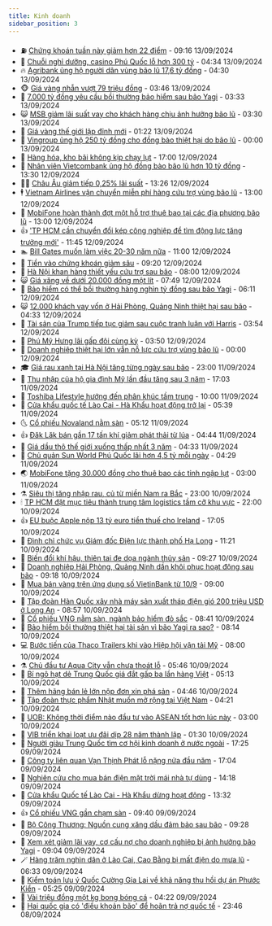 ```yaml
---
title: Kinh doanh
sidebar_position: 3
---
```


<!-- vnexpress-kinh-doanh:START -->
- ⛽️ [Chứng khoán tuần này giảm hơn 22 điểm](https://vnexpress.net/chung-khoan-hom-nay-13-9-vn-index-giam-hon-22-diem-tuan-nay-4792623.html) - 09:16 13/09/2024
- 🐲 [Chuỗi nghỉ dưỡng, casino Phú Quốc lỗ hơn 300 tỷ](https://vnexpress.net/chuoi-nghi-duong-casino-phu-quoc-lo-hon-300-ty-4792451.html) - 04:34 13/09/2024
- 🔥 [Agribank ủng hộ người dân vùng bão lũ 17,6 tỷ đồng](https://vnexpress.net/agribank-ung-ho-nguoi-dan-vung-bao-lu-17-6-ty-dong-4792486.html) - 04:30 13/09/2024
- 🐵 [Giá vàng nhẫn vượt 79 triệu đồng](https://vnexpress.net/gia-vang-nhan-vuot-79-trieu-dong-4792440.html) - 03:46 13/09/2024
- 🦅 [7.000 tỷ đồng yêu cầu bồi thường bảo hiểm sau bão Yagi](https://vnexpress.net/7-000-ty-dong-yeu-cau-boi-thuong-bao-hiem-sau-bao-yagi-4792371.html) - 03:33 13/09/2024
- 😺 [MSB giảm lãi suất vay cho khách hàng chịu ảnh hưởng bão lũ](https://vnexpress.net/msb-giam-lai-suat-vay-cho-khach-hang-chiu-anh-huong-bao-lu-4792253.html) - 03:30 13/09/2024
- 🤩 [Giá vàng thế giới lập đỉnh mới](https://vnexpress.net/gia-vang-the-gioi-lap-dinh-moi-4792367.html) - 01:22 13/09/2024
- 🌮 [Vingroup ủng hộ 250 tỷ đồng cho đồng bào thiệt hại do bão lũ](https://vnexpress.net/vingroup-ung-ho-250-ty-dong-cho-dong-bao-thiet-hai-do-bao-lu-4792471.html) - 00:00 13/09/2024
- 🧰 [Hàng hóa, kho bãi không kịp chạy lụt](https://vnexpress.net/doanh-nghiep-nho-thiet-hai-hang-ty-dong-vi-ngap-lut-sau-bao-4791997.html) - 17:00 12/09/2024
- 🤔 [Nhân viên Vietcombank ủng hộ đồng bào bão lũ hơn 10 tỷ đồng](https://vnexpress.net/nhan-vien-vietcombank-ung-ho-dong-bao-bao-lu-hon-10-ty-dong-4792291.html) - 13:30 12/09/2024
- 🧑‍💻 [Châu Âu giảm tiếp 0,25% lãi suất](https://vnexpress.net/chau-au-giam-tiep-0-25-lai-suat-4792226.html) - 13:26 12/09/2024
- 🕴 [Vietnam Airlines vận chuyển miễn phí hàng cứu trợ vùng bão lũ](https://vnexpress.net/vietnam-airlines-van-chuyen-mien-phi-hang-cuu-tro-vung-bao-lu-4792283.html) - 13:00 12/09/2024
- 🦩 [MobiFone hoàn thành đợt một hỗ trợ thuê bao tại các địa phương bão lũ](https://vnexpress.net/mobifone-hoan-thanh-dot-mot-ho-tro-thue-bao-tai-cac-dia-phuong-bao-lu-4792170.html) - 13:00 12/09/2024
- 👍 [&#39;TP HCM cần chuyển đổi kép công nghiệp để tìm động lực tăng trưởng mới&#39;](https://vnexpress.net/tp-hcm-can-chuyen-doi-kep-cong-nghiep-de-tim-dong-luc-tang-truong-moi-4792261.html) - 11:45 12/09/2024
- 🏊 [Bill Gates muốn làm việc 20-30 năm nữa](https://vnexpress.net/bill-gates-muon-lam-viec-20-30-nam-nua-4792087.html) - 11:00 12/09/2024
- 🤡 [Tiền vào chứng khoán giảm sâu](https://vnexpress.net/tien-vao-chung-khoan-giam-sau-4792219.html) - 09:20 12/09/2024
- 👀 [Hà Nội khan hàng thiết yếu cứu trợ sau bão](https://vnexpress.net/ha-noi-khan-hang-thiet-yeu-cuu-tro-sau-bao-4792109.html) - 08:00 12/09/2024
- 😺 [Giá xăng về dưới 20.000 đồng một lít](https://vnexpress.net/gia-xang-moi-nhat-hom-nay-12-9-4792110.html) - 07:49 12/09/2024
- 🦣 [Bảo hiểm có thể bồi thường hàng nghìn tỷ đồng sau bão Yagi](https://vnexpress.net/hang-nghin-ty-dong-yeu-cau-boi-thuong-bao-hiem-sau-bao-yagi-4792080.html) - 06:11 12/09/2024
- 😺 [12.000 khách vay vốn ở Hải Phòng, Quảng Ninh thiệt hại sau bão](https://vnexpress.net/12-000-khach-vay-von-o-hai-phong-quang-ninh-thiet-hai-sau-bao-4792017.html) - 04:33 12/09/2024
- 💼 [Tài sản của Trump tiếp tục giảm sau cuộc tranh luận với Harris](https://vnexpress.net/tai-san-cua-trump-tiep-tuc-giam-sau-cuoc-tranh-luan-voi-harris-4791940.html) - 03:54 12/09/2024
- 🤗 [Phú Mỹ Hưng lãi gấp đôi cùng kỳ](https://vnexpress.net/phu-my-hung-lai-gap-doi-cung-ky-4792000.html) - 03:50 12/09/2024
- 👀 [Doanh nghiệp thiệt hại lớn vẫn nỗ lực cứu trợ vùng bão lũ](https://vnexpress.net/doanh-nghiep-thiet-hai-lon-van-no-luc-cuu-tro-vung-bao-lu-4791728.html) - 00:00 12/09/2024
- 🎓 [Giá rau xanh tại Hà Nội tăng từng ngày sau bão](https://vnexpress.net/gia-rau-xanh-tai-ha-noi-tang-tung-ngay-sau-bao-4791846.html) - 23:00 11/09/2024
- 🗽 [Thu nhập của hộ gia đình Mỹ lần đầu tăng sau 3 năm](https://vnexpress.net/thu-nhap-cua-ho-gia-dinh-my-lan-dau-tang-sau-3-nam-4791542.html) - 17:03 11/09/2024
- 🚀 [Toshiba Lifestyle hướng đến phân khúc tầm trung](https://vnexpress.net/toshiba-lifestyle-huong-den-phan-khuc-tam-trung-4791285.html) - 10:00 11/09/2024
- 🤗 [Cửa khẩu quốc tế Lào Cai - Hà Khẩu hoạt động trở lại](https://vnexpress.net/cua-khau-quoc-te-lao-cai-ha-khau-hoat-dong-tro-lai-4791646.html) - 05:39 11/09/2024
- 🌜 [Cổ phiếu Novaland nằm sàn](https://vnexpress.net/co-phieu-novaland-nam-san-4791651.html) - 05:12 11/09/2024
- 👍 [Đăk Lăk bán gần 17 tấn khí giảm phát thải từ lúa](https://vnexpress.net/dak-lak-ban-gan-17-tan-khi-giam-phat-thai-tu-lua-4791512.html) - 04:44 11/09/2024
- 🤖 [Giá dầu thô thế giới xuống thấp nhất 3 năm](https://vnexpress.net/gia-dau-tho-the-gioi-xuong-thap-nhat-3-nam-4791540.html) - 04:33 11/09/2024
- 🫣 [Chủ quản Sun World Phú Quốc lãi hơn 4,5 tỷ mỗi ngày](https://vnexpress.net/chu-quan-sun-world-phu-quoc-lai-hon-4-5-ty-moi-ngay-4791590.html) - 04:29 11/09/2024
- 🌏 [MobiFone tặng 30.000 đồng cho thuê bao các tỉnh ngập lụt](https://vnexpress.net/mobifone-tang-30-000-dong-cho-thue-bao-cac-tinh-ngap-lut-4791342.html) - 03:00 11/09/2024
- ⚗️ [Siêu thị tăng nhập rau, củ từ miền Nam ra Bắc](https://vnexpress.net/sieu-thi-tang-nhap-rau-cu-tu-mien-nam-ra-bac-4791296.html) - 23:00 10/09/2024
- 🕯 [TP HCM đặt mục tiêu thành trung tâm logistics tầm cỡ khu vực](https://vnexpress.net/tp-hcm-dat-muc-tieu-thanh-trung-tam-logistics-tam-co-khu-vuc-4791375.html) - 22:00 10/09/2024
- 👍 [EU buộc Apple nộp 13 tỷ euro tiền thuế cho Ireland](https://vnexpress.net/eu-buoc-apple-nop-13-ty-euro-tien-thue-cho-ireland-4791391.html) - 17:05 10/09/2024
- 🤠 [Đình chỉ chức vụ Giám đốc Điện lực thành phố Hạ Long](https://vnexpress.net/dinh-chi-chuc-vu-giam-doc-dien-luc-thanh-pho-ha-long-4791357.html) - 11:21 10/09/2024
- 🌊 [Biến đổi khí hậu, thiên tai đe dọa ngành thủy sản](https://vnexpress.net/bien-doi-khi-hau-thien-tai-de-doa-nganh-thuy-san-4791206.html) - 09:27 10/09/2024
- 🌈 [Doanh nghiệp Hải Phòng, Quảng Ninh dần khôi phục hoạt động sau bão](https://vnexpress.net/doanh-nghiep-hai-phong-quang-ninh-dan-khoi-phuc-hoat-dong-sau-bao-4791106.html) - 09:18 10/09/2024
- 🥳 [Mua bán vàng trên ứng dụng số VietinBank từ 10/9](https://vnexpress.net/mua-ban-vang-tren-ung-dung-so-vietinbank-tu-10-9-4791284.html) - 09:00 10/09/2024
- 🐻 [Tập đoàn Hàn Quốc xây nhà máy sản xuất tháp điện gió 200 triệu USD ở Long An](https://vnexpress.net/tap-doan-han-quoc-xay-nha-may-san-xuat-thap-dien-gio-200-trieu-usd-o-long-an-4791216.html) - 08:57 10/09/2024
- 💫 [Cổ phiếu VNG nằm sàn, ngành bảo hiểm đỏ sắc](https://vnexpress.net/chung-khoan-hom-nay-10-9-vng-nam-san-co-phieu-nganh-bao-hiem-do-sac-4791274.html) - 08:41 10/09/2024
- 🤩 [Bảo hiểm bồi thường thiệt hại tài sản vì bão Yagi ra sao?](https://vnexpress.net/bao-hiem-boi-thuong-thiet-hai-tai-san-vi-bao-yagi-ra-sao-4791138.html) - 08:14 10/09/2024
- 💻 [Bước tiến của Thaco Trailers khi vào Hiệp hội vận tải Mỹ](https://vnexpress.net/buoc-tien-cua-thaco-trailers-khi-vao-hiep-hoi-van-tai-my-4791243.html) - 08:00 10/09/2024
- ⚗️ [Chủ đầu tư Aqua City vẫn chưa thoát lỗ](https://vnexpress.net/chu-dau-tu-aqua-city-van-chua-thoat-lo-4791089.html) - 05:46 10/09/2024
- 🌈 [Bí ngô hạt dẻ Trung Quốc giá đắt gấp ba lần hàng Việt](https://vnexpress.net/bi-ngo-hat-de-trung-quoc-gia-dat-gap-ba-lan-hang-viet-4790328.html) - 05:13 10/09/2024
- 🌝 [Thêm hãng bán lẻ lớn nộp đơn xin phá sản](https://vnexpress.net/them-hang-ban-le-lon-nop-don-xin-pha-san-4791084.html) - 04:46 10/09/2024
- 🥸 [Tập đoàn thực phẩm Nhật muốn mở rộng tại Việt Nam](https://vnexpress.net/tap-doan-thuc-pham-nhat-muon-mo-rong-tai-viet-nam-4790239.html) - 04:21 10/09/2024
- 🦆 [UOB: Không thời điểm nào đầu tư vào ASEAN tốt hơn lúc này](https://vnexpress.net/uob-khong-thoi-diem-nao-dau-tu-vao-asean-tot-hon-luc-nay-4788958.html) - 03:00 10/09/2024
- 🌋 [VIB triển khai loạt ưu đãi dịp 28 năm thành lập](https://vnexpress.net/vib-trien-khai-loat-uu-dai-dip-28-nam-thanh-lap-4790909.html) - 01:30 10/09/2024
- 🦍 [Người giàu Trung Quốc tìm cơ hội kinh doanh ở nước ngoài](https://vnexpress.net/nguoi-giau-trung-quoc-tim-co-hoi-kinh-doanh-o-nuoc-ngoai-4790853.html) - 17:25 09/09/2024
- 🤔 [Công ty liên quan Vạn Thịnh Phát lỗ nặng nửa đầu năm](https://vnexpress.net/cong-ty-lien-quan-van-thinh-phat-lo-nang-nua-dau-nam-4790914.html) - 17:04 09/09/2024
- 🧰 [Nghiên cứu cho mua bán điện mặt trời mái nhà tự dùng](https://vnexpress.net/nghien-cuu-cho-mua-ban-dien-mat-troi-mai-nha-tu-dung-4790889.html) - 14:18 09/09/2024
- 🌝 [Cửa khẩu Quốc tế Lào Cai - Hà Khẩu dừng hoạt động](https://vnexpress.net/cua-khau-quoc-te-lao-cai-ha-khau-dung-hoat-dong-4790935.html) - 13:32 09/09/2024
- 👍 [Cổ phiếu VNG gần chạm sàn](https://vnexpress.net/co-phieu-vng-gan-cham-san-4790875.html) - 09:40 09/09/2024
- 🗽 [Bộ Công Thương: Nguồn cung xăng dầu đảm bảo sau bão](https://vnexpress.net/bo-cong-thuong-nguon-cung-xang-dau-dam-bao-sau-bao-4790835.html) - 09:28 09/09/2024
- 🐎 [Xem xét giảm lãi vay, cơ cấu nợ cho doanh nghiệp bị ảnh hưởng bão Yagi](https://vnexpress.net/xem-xet-giam-lai-vay-co-cau-no-cho-doanh-nghiep-bi-anh-huong-bao-yagi-4790839.html) - 09:04 09/09/2024
- 🪄 [Hàng trăm nghìn dân ở Lào Cai, Cao Bằng bị mất điện do mưa lũ](https://vnexpress.net/hang-tram-nghin-dan-o-lao-cai-cao-bang-bi-mat-dien-do-mua-lu-4790719.html) - 06:33 09/09/2024
- 🎊 [Kiểm toán lưu ý Quốc Cường Gia Lai về khả năng thu hồi dự án Phước Kiển](https://vnexpress.net/kiem-toan-luu-y-quoc-cuong-gia-lai-ve-kha-nang-thu-hoi-du-an-phuoc-kien-4790691.html) - 05:25 09/09/2024
- 🗽 [Vài triệu đồng một kg bong bóng cá](https://vnexpress.net/vai-trieu-dong-mot-kg-bong-bong-ca-4780171.html) - 04:22 09/09/2024
- 🦩 [Hai quốc gia có &#39;điều khoản bão&#39; để hoãn trả nợ quốc tế](https://vnexpress.net/hai-quoc-gia-co-dieu-khoan-bao-de-hoan-tra-no-quoc-te-4790312.html) - 23:46 08/09/2024<!-- vnexpress-kinh-doanh:END -->
